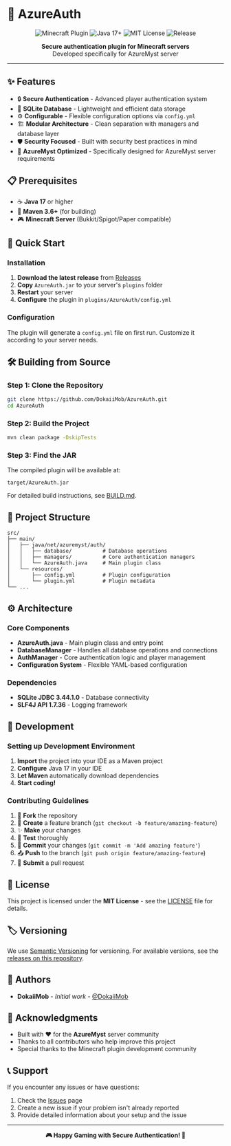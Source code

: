 # 🔐 AzureAuth

<p align="center">
  <img src="https://img.shields.io/badge/Minecraft-Plugin-brightgreen?style=for-the-badge&logo=minecraft" alt="Minecraft Plugin">
  <img src="https://img.shields.io/badge/Java-17+-orange?style=for-the-badge&logo=java" alt="Java 17+">
  <img src="https://img.shields.io/badge/License-MIT-blue?style=for-the-badge" alt="MIT License">
  <img src="https://img.shields.io/github/v/release/DokaiiMob/AzureAuth?style=for-the-badge" alt="Release">
</p>

<p align="center">
  <strong>Secure authentication plugin for Minecraft servers</strong><br>
  Developed specifically for AzureMyst server
</p>

---

## ✨ Features

- 🔒 **Secure Authentication** - Advanced player authentication system
- 💾 **SQLite Database** - Lightweight and efficient data storage
- ⚙️ **Configurable** - Flexible configuration options via `config.yml`
- 🏗️ **Modular Architecture** - Clean separation with managers and database layer
- 🛡️ **Security Focused** - Built with security best practices in mind
- 🎯 **AzureMyst Optimized** - Specifically designed for AzureMyst server requirements

## 📋 Prerequisites

- ☕ **Java 17** or higher
- 🔧 **Maven 3.6+** (for building)
- 🎮 **Minecraft Server** (Bukkit/Spigot/Paper compatible)

## 🚀 Quick Start

### Installation

1. **Download the latest release** from [Releases](https://github.com/DokaiiMob/AzureAuth/releases)
2. **Copy** `AzureAuth.jar` to your server's `plugins` folder
3. **Restart** your server
4. **Configure** the plugin in `plugins/AzureAuth/config.yml`

### Configuration

The plugin will generate a `config.yml` file on first run. Customize it according to your server needs.

## 🛠️ Building from Source

### Step 1: Clone the Repository
```bash
git clone https://github.com/DokaiiMob/AzureAuth.git
cd AzureAuth
```

### Step 2: Build the Project
```bash
mvn clean package -DskipTests
```

### Step 3: Find the JAR
The compiled plugin will be available at:
```
target/AzureAuth.jar
```

For detailed build instructions, see [BUILD.md](BUILD.md).

## 📁 Project Structure

```
src/
├── main/
│   ├── java/net/azuremyst/auth/
│   │   ├── database/          # Database operations
│   │   ├── managers/          # Core authentication managers
│   │   └── AzureAuth.java     # Main plugin class
│   └── resources/
│       ├── config.yml         # Plugin configuration
│       └── plugin.yml         # Plugin metadata
└── ...
```

## ⚙️ Architecture

### Core Components

- **AzureAuth.java** - Main plugin class and entry point
- **DatabaseManager** - Handles all database operations and connections
- **AuthManager** - Core authentication logic and player management
- **Configuration System** - Flexible YAML-based configuration

### Dependencies

- **SQLite JDBC 3.44.1.0** - Database connectivity
- **SLF4J API 1.7.36** - Logging framework

## 🔧 Development

### Setting up Development Environment

1. **Import** the project into your IDE as a Maven project
2. **Configure** Java 17 in your IDE
3. **Let Maven** automatically download dependencies
4. **Start coding!**

### Contributing Guidelines

1. 🍴 **Fork** the repository
2. 🌿 **Create** a feature branch (`git checkout -b feature/amazing-feature`)
3. ✨ **Make** your changes
4. 🧪 **Test** thoroughly
5. 📝 **Commit** your changes (`git commit -m 'Add amazing feature'`)
6. 📤 **Push** to the branch (`git push origin feature/amazing-feature`)
7. 🔄 **Submit** a pull request

## 📄 License

This project is licensed under the **MIT License** - see the [LICENSE](LICENSE) file for details.

## 🏷️ Versioning

We use [Semantic Versioning](http://semver.org/) for versioning. For available versions, see the [releases on this repository](https://github.com/DokaiiMob/AzureAuth/releases).

## 👥 Authors

- **DokaiiMob** - *Initial work* - [@DokaiiMob](https://github.com/DokaiiMob)

## 🙏 Acknowledgments

- Built with ❤️ for the **AzureMyst** server community
- Thanks to all contributors who help improve this project
- Special thanks to the Minecraft plugin development community

## 📞 Support

If you encounter any issues or have questions:

1. Check the [Issues](https://github.com/DokaiiMob/AzureAuth/issues) page
2. Create a new issue if your problem isn't already reported
3. Provide detailed information about your setup and the issue

---

<p align="center">
  <strong>🎮 Happy Gaming with Secure Authentication! 🔐</strong>
</p>
